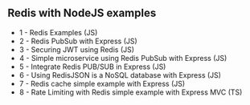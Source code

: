 ## Redis with NodeJS examples

- 1 - Redis Examples (JS)
- 2 - Redis PubSub with Express (JS)
- 3 - Securing JWT using Redis (JS)
- 4 - Simple microservice using Redis PubSub with Express (JS)
- 5 - Integrate Redis PUB/SUB in Express (JS)
- 6 - Using RedisJSON is a NoSQL database with Express (JS)
- 7 - Redis cache simple example with Express (JS)
- 8 - Rate Limiting with Redis simple example with Express MVC (TS)
